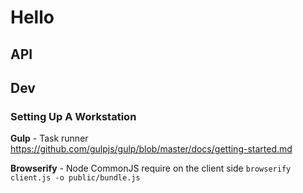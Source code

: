 # Hello

## API


## Dev

### Setting Up A Workstation

**Gulp** - Task runner
  https://github.com/gulpjs/gulp/blob/master/docs/getting-started.md

**Browserify** - Node CommonJS require on the client side
  ``browserify client.js -o public/bundle.js``
